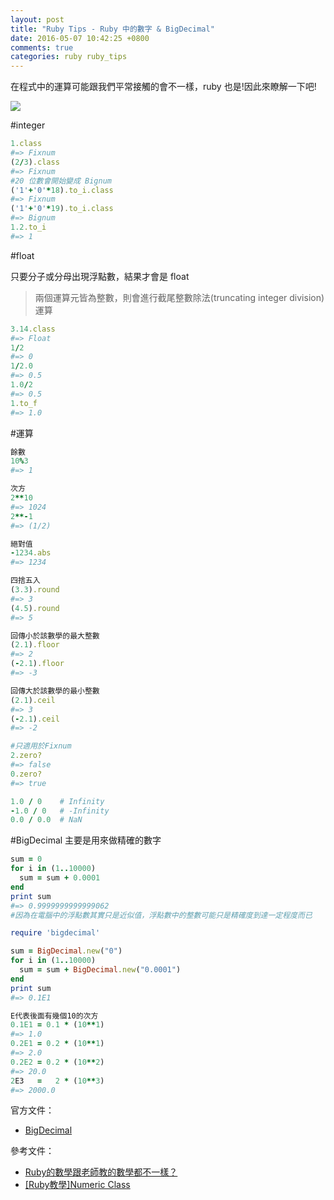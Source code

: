 ```yaml
---
layout: post
title: "Ruby Tips - Ruby 中的數字 & BigDecimal"
date: 2016-05-07 10:42:25 +0800
comments: true
categories: ruby ruby_tips
---
```


在程式中的運算可能跟我們平常接觸的會不一樣，ruby 也是!因此來瞭解一下吧!

<!-- more -->

![](http://ithelp.ithome.com.tw/upload/images/20141005/20141005190053543124e558797_resize_600.png)

#integer
```ruby
1.class
#=> Fixnum
(2/3).class
#=> Fixnum
#20 位數會開始變成 Bignum
('1'+'0'*18).to_i.class
#=> Fixnum
('1'+'0'*19).to_i.class
#=> Bignum
1.2.to_i
#=> 1
```

#float

只要分子或分母出現浮點數，結果才會是 float

>兩個運算元皆為整數，則會進行截尾整數除法(truncating integer division)運算

```ruby
3.14.class
#=> Float
1/2
#=> 0
1/2.0
#=> 0.5
1.0/2
#=> 0.5
1.to_f
#=> 1.0
```

#運算
```ruby
餘數
10%3
#=> 1

次方
2**10
#=> 1024
2**-1
#=> (1/2)

絕對值
-1234.abs
#=> 1234

四捨五入
(3.3).round
#=> 3
(4.5).round
#=> 5

回傳小於該數學的最大整數
(2.1).floor
#=> 2
(-2.1).floor
#=> -3

回傳大於該數學的最小整數
(2.1).ceil
#=> 3
(-2.1).ceil
#=> -2

#只適用於Fixnum
2.zero?
#=> false
0.zero?
#=> true

1.0 / 0    # Infinity
-1.0 / 0   # -Infinity
0.0 / 0.0  # NaN
```

#BigDecimal
主要是用來做精確的數字

```ruby
sum = 0
for i in (1..10000)
  sum = sum + 0.0001
end
print sum
#=> 0.9999999999999062
#因為在電腦中的浮點數其實只是近似值，浮點數中的整數可能只是精確度到達一定程度而已
```

```ruby
require 'bigdecimal'

sum = BigDecimal.new("0")
for i in (1..10000)
  sum = sum + BigDecimal.new("0.0001")
end
print sum
#=> 0.1E1

E代表後面有幾個10的次方
0.1E1 = 0.1 * (10**1)
#=> 1.0
0.2E1 = 0.2 * (10**1)
#=> 2.0
0.2E2 = 0.2 * (10**2)
#=> 20.0
2E3   =   2 * (10**3)
#=> 2000.0
```

官方文件：

* [BigDecimal](http://ruby-doc.org/stdlib-1.9.3/libdoc/bigdecimal/rdoc/BigDecimal.html)

參考文件：

* [Ruby的數學跟老師教的數學都不一樣？](http://blog.annideas.com/2014/10/05/ruby-girl-5-ruby-math-intro/)
* [[Ruby教學]Numeric Class](https://gradyli.wordpress.com/2007/11/16/numeric-class/)
